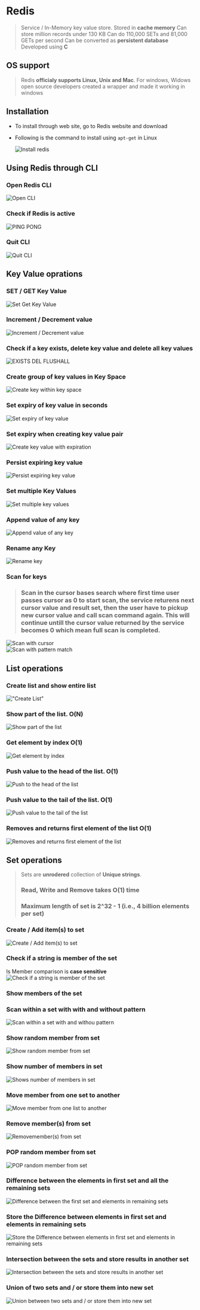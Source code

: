 # Redis #
>Service / In-Memory key value store. 
> Stored in **cache memory**
> Can store million records under 130 KB
> Can do 110,000 SETs and 81,000 GETs per second
> Can be converted as **persistent database**
> Developed using **C**

## OS support
>Redis **officialy supports Linux, Unix and Mac**. For windows, Widows open source developers created a wrapper and made it working in windows

## Installation
* To install through web site, go to Redis website and download
* Following is the command to install using `apt-get` in Linux

    ![Install redis][redis_install_command]    

## Using Redis through CLI
### Open Redis CLI   
![Open CLI][open_redis_cli_command]
### Check if Redis is active   
![PING PONG][ping_pong]
### Quit CLI   
![Quit CLI][quit_cli]

## Key Value oprations
### SET / GET Key Value    
![Set Get Key Value][set_get_key_value]
### Increment / Decrement value   
![Increment / Decrement value][increment_decrement_value]
### Check if a key exists, delete key value and delete all key values   
![EXISTS DEL FLUSHALL][exists_del_flushall]
### Create group of key values in Key Space   
![Create key within key space][key_space]
### Set expiry of key value in seconds   
![Set expiry of key value][set_expiry_of_key_value]
### Set expiry when creating key value pair  
![Create key value with expiration][set_expiration_when_creating_key_value_pair]
### Persist expiring key value   
![Persist expiring key value][persist_expiring_key_value]
### Set multiple Key Values   
![Set multiple key values][mset]
### Append value of any key   
![Append value of any key][append]
### Rename any Key   
![Rename key][rename]
### **Scan** for keys
> ### Scan in the cursor bases search where first time user passes cursor as 0 to start scan, the service returens next cursor value and result set, then the user have to pickup new cursor value and call scan command again. This will continue untill the cursor value returned by the service becomes 0 which mean full scan is completed.   
![Scan with cursor][scan]   
![Scan with pattern match][scan_w_patternmatch]
## List operations
### Create list and show entire list   
!["Create List"][create_list]
### Show part of the list. O(N)     
![Show part of the list][lrange]
### Get element **by index** O(1)      
![Get element by index][lindex]
### Push value to the head of the list. O(1)      
![Push to the head of the list][lpush]
### Push value to the tail of the list. O(1)     
![Push value to the tail of the list][rpush]
### Removes and returns first element of the list O(1)      
![Removes and returns first element of the list][lpop]
## Set operations
> Sets are **unrodered** collection of **Unique strings**.
> ### Read, Write and Remove takes **O(1) time**
> ### Maximum **length** of set is **2^32 - 1** (i.e., 4 billion elements per set) 
### Create / Add item(s) to set   
![Create / Add item(s) to set][sadd]
### Check if a string **is member** of the set   
Is Member comparison is **case sensitive**   
![Check if a string is member of the set][sismember]
### **Show members** of the set   
### **Scan** within a set with with and without pattern   
![Scan within a set with and withou pattern][sscan]
### **Show random member** from set   
![Show random member from set][srandmember]
### Show **number of members** in set   
![Shows number of members in set][scard]
### **Move** member from one set to another   
![Move member from one list to another][smove]
### **Remove** member(s) from set   
![Removemember(s) from set][srem]
### **POP random member** from set   
![POP random member from set][spop]
### **Difference** between the elements in first set and all the remaining sets   
![Difference between the first set and elements in remaining sets][sdiff]
### **Store the Difference** between elements in first set and elements in remaining sets   
![Store the Difference between elements in first set and elements in remaining sets][sdiffstore]
### **Intersection** between the sets and store results in another set   
![Intersection between the sets and store results in another set][sinterstore]
### **Union of two sets** and / or store them into new set   
![Union between two sets and / or store them into new set][sunion]





 [redis_install_command]: ./images/redis_install_command.JPG "Install redis"
 [open_redis_cli_command]: ./images/1_redis_open_cli.png "Open CLI"
 [ping_pong]: ./images/2_ping_pong.png "PING PONG"
 [quit_cli]: ./images/3_quit_redis_cli.png "Quit CLI"
 [set_get_key_value]: ./images/4_set_get_key_value.png "Set Get Key Value"
 [increment_decrement_value]: ./images/5_incr_decr.png "Increment / Decrement value"
 [exists_del_flushall]: ./images/6_exists_del_flushall.png "EXISTS DEL FLUSHALL"
 [key_space]: ./images/7_key_space.png "Create key within key space"
 [set_expiry_of_key_value]: ./images/8_expire.png "Set expiry of Key value"
 [set_expiration_when_creating_key_value_pair]: ./images/setex.JPG "Set expiry when creating key value pair"
 [persist_expiring_key_value]: ./images/persist.JPG "Persist expiring key value"
 [mset]: ./images/mset.JPG "Set multiple Key Values"
 [append]: ./images/append.JPG "Append value of any key"
 [rename]: ./images/rename.JPG "Rename key"
 [create_list]: ./images/create_list.JPG "Create List"
 [lpush]: ./images/lpush.JPG "Push to the begining of the list"
 [sadd]: ./images/sadd.JPG "Create / Add items to list"
 [sismember]: ./images/sismember.JPG "Check if a string is member of the set"
 [smembers]: ./images/smembers.JPG "Show members of the set"
 [scard]: ./images/scard.JPG "Shows number of members in set"
 [smove]: ./images/smove.JPG "Move member from one list to another"
[srem]: ./images/srem.JPG "Remove member(s) from set"
[sdiff]: ./images/sdiff.JPG "Difference between the first set and elements in remaining sets"
[sdiffstore]: ./images/sdiffstore.JPG "Store the Difference between elements in first set and elements in remaining sets"
[sinterstore]: ./images/sinterstore.JPG "Intersection between the sets and store results in another set"
[srandmember]: ./images/srandmember.JPG "Show random member from set"
[spop]: ./images/spop.JPG "POP random member from set"
[scan]: ./images/scan.JPG "scan for keys"
[scan_w_patternmatch]: ./images/scan_w_patternmatch.JPG "Scan with pattern match"
[sscan]: ./images/sscan.JPG "Scan within a set with and without pattern"
[sunion]: ./images/sunion.JPG "Union between two sets and / or store them into new set"
[lrange]: ./images/lrange.JPG "Show part of the list"
[lindex]: ./images/lindex.JPG "Get element by index"
[rpush]: ./images/rpush.JPG "Push item to the tail of the list"
[lpop]: ./images/lpop.JPG "Removes and returns first element of the list"